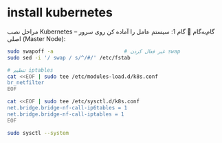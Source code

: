 # install kubernetes

مراحل نصب Kubernetes – گام‌به‌گام
🔹 گام 1: سیستم عامل را آماده کن
روی سرور اصلی (Master Node):

```bash
sudo swapoff -a                       # غیر فعال کردن swap
sudo sed -i '/ swap / s/^/#/' /etc/fstab

# تنظیم iptables
cat <<EOF | sudo tee /etc/modules-load.d/k8s.conf
br_netfilter
EOF

cat <<EOF | sudo tee /etc/sysctl.d/k8s.conf
net.bridge.bridge-nf-call-ip6tables = 1
net.bridge.bridge-nf-call-iptables = 1
EOF

sudo sysctl --system
```
